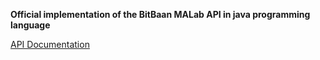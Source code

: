 **Official implementation of the BitBaan MALab API in java programming language**

[API Documentation](https://malab.bitbaan.com/en/docs/api)


